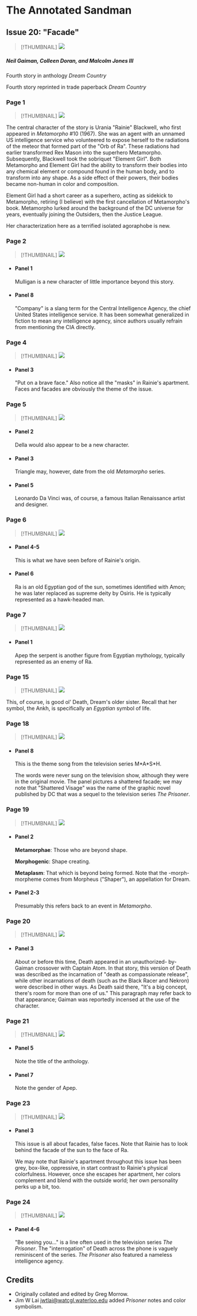 # The Annotated Sandman

## Issue 20: "Facade"
> [!THUMBNAIL] ![](thumbnails/sandman.20/page00.jpg)

##### Neil Gaiman, Colleen Doran, and Malcolm Jones III

Fourth story in anthology _Dream Country_

Fourth story reprinted in trade paperback _Dream Country_

### Page 1

> [!THUMBNAIL] ![](thumbnails/sandman.20/page01.jpg)

The central character of the story is Urania "Rainie" Blackwell, who first appeared in _Metamorpho_ #10 (1967). She was an agent with an unnamed US intelligence service who volunteered to expose herself to the radiations of the meteor that formed part of the "Orb of Ra". These radiations had earlier transformed Rex Mason into the superhero Metamorpho. Subsequently, Blackwell took the sobriquet "Element Girl". Both Metamorpho and Element Girl had the ability to transform their bodies into any chemical element or compound found in the human body, and to transform into any shape. As a side effect of their powers, their bodies became non-human in color and composition.

Element Girl had a short career as a superhero, acting as sidekick to Metamorpho, retiring (I believe) with the first cancellation of Metamorpho's book. Metamorpho lurked around the background of the DC universe for years, eventually joining the Outsiders, then the Justice League.

Her characterization here as a terrified isolated agoraphobe is new.

### Page 2

> [!THUMBNAIL] ![](thumbnails/sandman.20/page02.jpg)

- #### Panel 1

  Mulligan is a new character of little importance beyond this story.

- #### Panel 8

  "Company" is a slang term for the Central Intelligence Agency, the chief United States intelligence service. It has been somewhat generalized in fiction to mean any intelligence agency, since authors usually refrain from mentioning the CIA directly.

### Page 4

> [!THUMBNAIL] ![](thumbnails/sandman.20/page04.jpg)

- #### Panel 3

  "Put on a brave face." Also notice all the "masks" in Rainie's apartment. Faces and facades are obviously the theme of the issue.

### Page 5

> [!THUMBNAIL] ![](thumbnails/sandman.20/page05.jpg)

- #### Panel 2

  Della would also appear to be a new character.

- #### Panel 3

  Triangle may, however, date from the old _Metamorpho_ series.

- #### Panel 5

  Leonardo Da Vinci was, of course, a famous Italian Renaissance artist and designer.

### Page 6

> [!THUMBNAIL] ![](thumbnails/sandman.20/page06.jpg)

- #### Panel 4-5

  This is what we have seen before of Rainie's origin.

- #### Panel 6

  Ra is an old Egyptian god of the sun, sometimes identified with Amon; he was later replaced as supreme deity by Osiris. He is typically represented as a hawk-headed man.

### Page 7

> [!THUMBNAIL] ![](thumbnails/sandman.20/page07.jpg)

- #### Panel 1

  Apep the serpent is another figure from Egyptian mythology, typically represented as an enemy of Ra.

### Page 15

> [!THUMBNAIL] ![](thumbnails/sandman.20/page15.jpg)

This, of course, is good ol' Death, Dream's older sister. Recall that her symbol, the Ankh, is specifically an _Egyptian_ symbol of life.

### Page 18

> [!THUMBNAIL] ![](thumbnails/sandman.20/page18.jpg)

- #### Panel 8

  This is the theme song from the television series M\*A\*S\*H.

  The words were never sung on the television show, although they were in the original movie. The panel pictures a shattered facade; we may note that "Shattered Visage" was the name of the graphic novel published by DC that was a sequel to the television series _The Prisoner_.

### Page 19

> [!THUMBNAIL] ![](thumbnails/sandman.20/page19.jpg)

- #### Panel 2

  **Metamorphae**: Those who are beyond shape.

  **Morphogenic**: Shape creating.

  **Metaplasm**: That which is beyond being formed. Note that the -morph- morpheme comes from Morpheus ("Shaper"), an appellation for Dream.

- #### Panel 2-3

  Presumably this refers back to an event in _Metamorpho_.

### Page 20

> [!THUMBNAIL] ![](thumbnails/sandman.20/page20.jpg)

- #### Panel 3

  About or before this time, Death appeared in an unauthorized- by-Gaiman crossover with Captain Atom. In that story, this version of Death was described as the incarnation of "death as compassionate release", while other incarnations of death (such as the Black Racer and Nekron) were described in other ways. As Death said there, "It's a big concept, there's room for more than one of us." This paragraph may refer back to that appearance; Gaiman was reportedly incensed at the use of the character.

### Page 21

> [!THUMBNAIL] ![](thumbnails/sandman.20/page21.jpg)

- #### Panel 5

  Note the title of the anthology.

- #### Panel 7

  Note the gender of Apep.

### Page 23

> [!THUMBNAIL] ![](thumbnails/sandman.20/page23.jpg)

- #### Panel 3

  This issue is all about facades, false faces. Note that Rainie has to look behind the facade of the sun to the face of Ra.

  We may note that Rainie's apartment throughout this issue has been grey, box-like, oppressive, in start contrast to Rainie's physical colorfulness. However, once she escapes her apartment, her colors complement and blend with the outside world; her own personality perks up a bit, too.

### Page 24

> [!THUMBNAIL] ![](thumbnails/sandman.20/page24.jpg)

- #### Panel 4-6

  "Be seeing you..." is a line often used in the television series _The Prisoner_. The "interrogation" of Death across the phone is vaguely reminiscent of the series. _The Prisoner_ also featured a nameless intelligence agency.

## Credits

- Originally collated and edited by Greg Morrow.
- Jim W Lai <jwtlai@watcgl.waterloo.edu> added _Prisoner_ notes and color symbolism.
